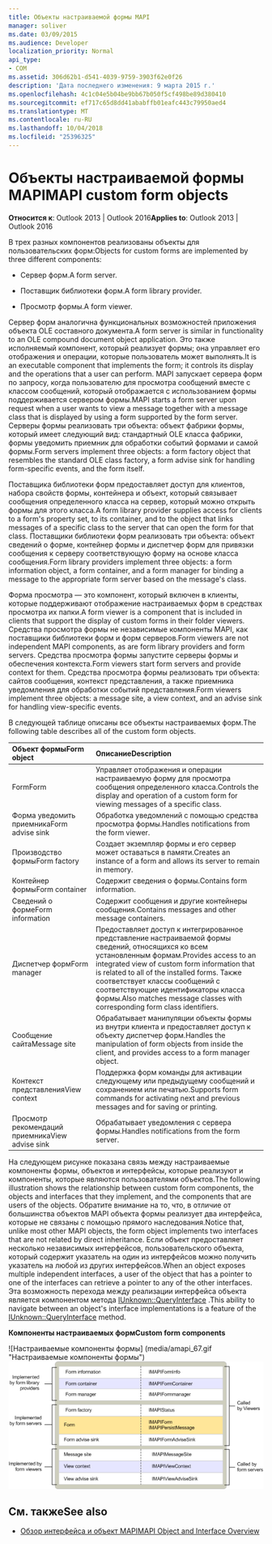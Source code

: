 ```yaml
---
title: Объекты настраиваемой формы MAPI
manager: soliver
ms.date: 03/09/2015
ms.audience: Developer
localization_priority: Normal
api_type:
- COM
ms.assetid: 306d62b1-d541-4039-9759-3903f62e0f26
description: 'Дата последнего изменения: 9 марта 2015 г.'
ms.openlocfilehash: 4c1c04e5b04be9bb67b050f5cf498be89d380410
ms.sourcegitcommit: ef717c65d8dd41ababffb01eafc443c79950aed4
ms.translationtype: MT
ms.contentlocale: ru-RU
ms.lasthandoff: 10/04/2018
ms.locfileid: "25396325"
---
```

# <a name="mapi-custom-form-objects"></a><span data-ttu-id="c8cb9-103">Объекты настраиваемой формы MAPI</span><span class="sxs-lookup"><span data-stu-id="c8cb9-103">MAPI custom form objects</span></span>
  
<span data-ttu-id="c8cb9-104">**Относится к**: Outlook 2013 | Outlook 2016</span><span class="sxs-lookup"><span data-stu-id="c8cb9-104">**Applies to**: Outlook 2013 | Outlook 2016</span></span> 
  
<span data-ttu-id="c8cb9-105">В трех разных компонентов реализованы объекты для пользовательских форм:</span><span class="sxs-lookup"><span data-stu-id="c8cb9-105">Objects for custom forms are implemented by three different components:</span></span>
  
- <span data-ttu-id="c8cb9-106">Сервер форм.</span><span class="sxs-lookup"><span data-stu-id="c8cb9-106">A form server.</span></span>
    
- <span data-ttu-id="c8cb9-107">Поставщик библиотеки форм.</span><span class="sxs-lookup"><span data-stu-id="c8cb9-107">A form library provider.</span></span>
    
- <span data-ttu-id="c8cb9-108">Просмотр формы.</span><span class="sxs-lookup"><span data-stu-id="c8cb9-108">A form viewer.</span></span>
    
<span data-ttu-id="c8cb9-109">Сервер форм аналогична функциональных возможностей приложения объекта OLE составного документа.</span><span class="sxs-lookup"><span data-stu-id="c8cb9-109">A form server is similar in functionality to an OLE compound document object application.</span></span> <span data-ttu-id="c8cb9-110">Это также исполняемый компонент, который реализует формы; она управляет его отображения и операции, которые пользователь может выполнять.</span><span class="sxs-lookup"><span data-stu-id="c8cb9-110">It is an executable component that implements the form; it controls its display and the operations that a user can perform.</span></span> <span data-ttu-id="c8cb9-111">MAPI запускает сервера форм по запросу, когда пользователю для просмотра сообщений вместе с классом сообщений, который отображается с использованием формы поддерживается сервером формы.</span><span class="sxs-lookup"><span data-stu-id="c8cb9-111">MAPI starts a form server upon request when a user wants to view a message together with a message class that is displayed by using a form supported by the form server.</span></span> <span data-ttu-id="c8cb9-112">Серверы формы реализовать три объекта: объект фабрики формы, который имеет следующий вид: стандартный OLE класса фабрики, формы уведомить приемник для обработки событий формами и самой формы.</span><span class="sxs-lookup"><span data-stu-id="c8cb9-112">Form servers implement three objects: a form factory object that resembles the standard OLE class factory, a form advise sink for handling form-specific events, and the form itself.</span></span> 
  
<span data-ttu-id="c8cb9-113">Поставщика библиотеки форм предоставляет доступ для клиентов, набора свойств формы, контейнера и объект, который связывает сообщения определенного класса на сервер, который можно открыть формы для этого класса.</span><span class="sxs-lookup"><span data-stu-id="c8cb9-113">A form library provider supplies access for clients to a form's property set, to its container, and to the object that links messages of a specific class to the server that can open the form for that class.</span></span> <span data-ttu-id="c8cb9-114">Поставщики библиотеки форм реализовать три объекта: объект сведений о форме, контейнер формы и диспетчер форм для привязки сообщения к серверу соответствующую форму на основе класса сообщения.</span><span class="sxs-lookup"><span data-stu-id="c8cb9-114">Form library providers implement three objects: a form information object, a form container, and a form manager for binding a message to the appropriate form server based on the message's class.</span></span>
  
<span data-ttu-id="c8cb9-115">Форма просмотра — это компонент, который включен в клиенты, которые поддерживают отображение настраиваемых форм в средствах просмотра их папки.</span><span class="sxs-lookup"><span data-stu-id="c8cb9-115">A form viewer is a component that is included in clients that support the display of custom forms in their folder viewers.</span></span> <span data-ttu-id="c8cb9-116">Средства просмотра формы не независимые компоненты MAPI, как поставщики библиотеки форм и форм серверов.</span><span class="sxs-lookup"><span data-stu-id="c8cb9-116">Form viewers are not independent MAPI components, as are form library providers and form servers.</span></span> <span data-ttu-id="c8cb9-117">Средства просмотра формы запустите серверы формы и обеспечения контекста.</span><span class="sxs-lookup"><span data-stu-id="c8cb9-117">Form viewers start form servers and provide context for them.</span></span> <span data-ttu-id="c8cb9-118">Средства просмотра формы реализовать три объекта: сайтов сообщения, контекст представления, а также приемника уведомления для обработки событий представления.</span><span class="sxs-lookup"><span data-stu-id="c8cb9-118">Form viewers implement three objects: a message site, a view context, and an advise sink for handling view-specific events.</span></span>
  
<span data-ttu-id="c8cb9-119">В следующей таблице описаны все объекты настраиваемых форм.</span><span class="sxs-lookup"><span data-stu-id="c8cb9-119">The following table describes all of the custom form objects.</span></span> 
  
|<span data-ttu-id="c8cb9-120">**Объект формы**</span><span class="sxs-lookup"><span data-stu-id="c8cb9-120">**Form object**</span></span>|<span data-ttu-id="c8cb9-121">**Описание**</span><span class="sxs-lookup"><span data-stu-id="c8cb9-121">**Description**</span></span>|
|:-----|:-----|
|<span data-ttu-id="c8cb9-122">Form</span><span class="sxs-lookup"><span data-stu-id="c8cb9-122">Form</span></span>  <br/> |<span data-ttu-id="c8cb9-123">Управляет отображения и операции настраиваемую форму для просмотра сообщения определенного класса.</span><span class="sxs-lookup"><span data-stu-id="c8cb9-123">Controls the display and operation of a custom form for viewing messages of a specific class.</span></span>  <br/> |
|<span data-ttu-id="c8cb9-124">Форма уведомить приемника</span><span class="sxs-lookup"><span data-stu-id="c8cb9-124">Form advise sink</span></span>  <br/> |<span data-ttu-id="c8cb9-125">Обработка уведомлений с помощью средства просмотра формы.</span><span class="sxs-lookup"><span data-stu-id="c8cb9-125">Handles notifications from the form viewer.</span></span>  <br/> |
|<span data-ttu-id="c8cb9-126">Производство формы</span><span class="sxs-lookup"><span data-stu-id="c8cb9-126">Form factory</span></span>  <br/> |<span data-ttu-id="c8cb9-127">Создает экземпляр формы и его сервер может оставаться в памяти.</span><span class="sxs-lookup"><span data-stu-id="c8cb9-127">Creates an instance of a form and allows its server to remain in memory.</span></span>  <br/> |
|<span data-ttu-id="c8cb9-128">Контейнер формы</span><span class="sxs-lookup"><span data-stu-id="c8cb9-128">Form container</span></span>  <br/> |<span data-ttu-id="c8cb9-129">Содержит сведения о формы.</span><span class="sxs-lookup"><span data-stu-id="c8cb9-129">Contains form information.</span></span>  <br/> |
|<span data-ttu-id="c8cb9-130">Сведений о форме</span><span class="sxs-lookup"><span data-stu-id="c8cb9-130">Form information</span></span>  <br/> |<span data-ttu-id="c8cb9-131">Содержит сообщения и другие контейнеры сообщения.</span><span class="sxs-lookup"><span data-stu-id="c8cb9-131">Contains messages and other message containers.</span></span>  <br/> |
|<span data-ttu-id="c8cb9-132">Диспетчер форм</span><span class="sxs-lookup"><span data-stu-id="c8cb9-132">Form manager</span></span>  <br/> |<span data-ttu-id="c8cb9-133">Предоставляет доступ к интегрированное представление настраиваемой формы сведений, относящихся ко всем установленным формам.</span><span class="sxs-lookup"><span data-stu-id="c8cb9-133">Provides access to an integrated view of custom form information that is related to all of the installed forms.</span></span> <span data-ttu-id="c8cb9-134">Также соответствует классы сообщений с соответствующие идентификаторы класса формы.</span><span class="sxs-lookup"><span data-stu-id="c8cb9-134">Also matches message classes with corresponding form class identifiers.</span></span>  <br/> |
|<span data-ttu-id="c8cb9-135">Сообщение сайта</span><span class="sxs-lookup"><span data-stu-id="c8cb9-135">Message site</span></span>  <br/> |<span data-ttu-id="c8cb9-136">Обрабатывает манипуляции объекты формы из внутри клиента и предоставляет доступ к объекту диспетчер форм.</span><span class="sxs-lookup"><span data-stu-id="c8cb9-136">Handles the manipulation of form objects from inside the client, and provides access to a form manager object.</span></span>  <br/> |
|<span data-ttu-id="c8cb9-137">Контекст представления</span><span class="sxs-lookup"><span data-stu-id="c8cb9-137">View context</span></span>  <br/> |<span data-ttu-id="c8cb9-138">Поддержка форм команды для активации следующему или предыдущему сообщений и сохранением или печатью.</span><span class="sxs-lookup"><span data-stu-id="c8cb9-138">Supports form commands for activating next and previous messages and for saving or printing.</span></span>  <br/> |
|<span data-ttu-id="c8cb9-139">Просмотр рекомендаций приемника</span><span class="sxs-lookup"><span data-stu-id="c8cb9-139">View advise sink</span></span>  <br/> |<span data-ttu-id="c8cb9-140">Обрабатывает уведомления с сервера формы.</span><span class="sxs-lookup"><span data-stu-id="c8cb9-140">Handles notifications from the form server.</span></span>  <br/> |
   
<span data-ttu-id="c8cb9-141">На следующем рисунке показана связь между настраиваемые компоненты формы, объектов и интерфейсы, которые реализуют и компоненты, которые являются пользователями объектов.</span><span class="sxs-lookup"><span data-stu-id="c8cb9-141">The following illustration shows the relationship between custom form components, the objects and interfaces that they implement, and the components that are users of the objects.</span></span> <span data-ttu-id="c8cb9-142">Обратите внимание на то, что, в отличие от большинства объектов MAPI объекта формы реализует два интерфейса, которые не связаны с помощью прямого наследования.</span><span class="sxs-lookup"><span data-stu-id="c8cb9-142">Notice that, unlike most other MAPI objects, the form object implements two interfaces that are not related by direct inheritance.</span></span> <span data-ttu-id="c8cb9-143">Если объект предоставляет несколько независимых интерфейсов, пользовательского объекта, который содержит указатель на один из интерфейсов можно получить указатель на любой из других интерфейсов.</span><span class="sxs-lookup"><span data-stu-id="c8cb9-143">When an object exposes multiple independent interfaces, a user of the object that has a pointer to one of the interfaces can retrieve a pointer to any of the other interfaces.</span></span> <span data-ttu-id="c8cb9-144">Эта возможность перехода между реализации интерфейса объекта является компонентом метода [IUnknown::QueryInterface](https://msdn.microsoft.com/library/54d5ff80-18db-43f2-b636-f93ac053146d%28Office.15%29.aspx) .</span><span class="sxs-lookup"><span data-stu-id="c8cb9-144">This ability to navigate between an object's interface implementations is a feature of the [IUnknown::QueryInterface](https://msdn.microsoft.com/library/54d5ff80-18db-43f2-b636-f93ac053146d%28Office.15%29.aspx) method.</span></span> 
  
<span data-ttu-id="c8cb9-145">**Компоненты настраиваемых форм**</span><span class="sxs-lookup"><span data-stu-id="c8cb9-145">**Custom form components**</span></span>
  
<span data-ttu-id="c8cb9-146">![Настраиваемые компоненты формы] (media/amapi_67.gif "Настраиваемые компоненты формы")</span><span class="sxs-lookup"><span data-stu-id="c8cb9-146">![Custom form components](media/amapi_67.gif "Custom form components")</span></span>
  
## <a name="see-also"></a><span data-ttu-id="c8cb9-147">См. также</span><span class="sxs-lookup"><span data-stu-id="c8cb9-147">See also</span></span>

- [<span data-ttu-id="c8cb9-148">Обзор интерфейса и объект MAPI</span><span class="sxs-lookup"><span data-stu-id="c8cb9-148">MAPI Object and Interface Overview</span></span>](mapi-object-and-interface-overview.md)


